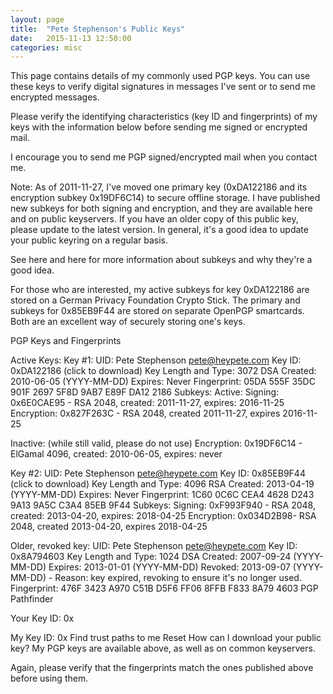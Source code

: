 ```yaml
---
layout: page
title:  "Pete Stephenson's Public Keys"
date:   2015-11-13 12:50:00
categories: misc
---
```


This page contains details of my commonly used PGP keys. You can use these keys to verify digital signatures in messages I've sent or to send me encrypted messages.

Please verify the identifying characteristics (key ID and fingerprints) of my keys with the information below before sending me signed or encrypted mail.

I encourage you to send me PGP signed/encrypted mail when you contact me.

Note: As of 2011-11-27, I've moved one primary key (0xDA122186 and its encryption subkey 0x19DF6C14) to secure offline storage. I have published new subkeys for both signing and encryption, and they are available here and on public keyservers. If you have an older copy of this public key, please update to the latest version. In general, it's a good idea to update your public keyring on a regular basis.

See here and here for more information about subkeys and why they're a good idea.

For those who are interested, my active subkeys for key 0xDA122186 are stored on a German Privacy Foundation Crypto Stick. The primary and subkeys for 0x85EB9F44 are stored on separate OpenPGP smartcards. Both are an excellent way of securely storing one's keys.

PGP Keys and Fingerprints

Active Keys:
Key #1:
UID: Pete Stephenson <pete@heypete.com>
Key ID: 0xDA122186 (click to download)
Key Length and Type: 3072 DSA
Created: 2010-06-05 (YYYY-MM-DD)
Expires: Never
Fingerprint: 05DA 555F 35DC 901F 2697 5F8D 9AB7 E89F DA12 2186
Subkeys:
Active:
Signing: 0x6E0CAE95 - RSA 2048, created: 2011-11-27, expires: 2016-11-25
Encryption: 0x827F263C - RSA 2048, created 2011-11-27, expires 2016-11-25

Inactive: (while still valid, please do not use)
Encryption: 0x19DF6C14 - ElGamal 4096, created: 2010-06-05, expires: never

Key #2:
UID: Pete Stephenson <pete@heypete.com>
Key ID: 0x85EB9F44 (click to download)
Key Length and Type: 4096 RSA
Created: 2013-04-19 (YYYY-MM-DD)
Expires: Never
Fingerprint: 1C60 0C6C CEA4 4628 D243 9A13 9A5C C3A4 85EB 9F44
Subkeys:
Signing: 0xF993F940 - RSA 2048, created: 2013-04-20, expires: 2018-04-25
Encryption: 0x034D2B98- RSA 2048, created 2013-04-20, expires 2018-04-25

Older, revoked key:
UID: Pete Stephenson <pete@heypete.com>
Key ID: 0x8A794603
Key Length and Type: 1024 DSA
Created: 2007-09-24 (YYYY-MM-DD)
Expires: 2013-01-01 (YYYY-MM-DD)
Revoked: 2013-09-07 (YYYY-MM-DD) - Reason: key expired, revoking to ensure it's no longer used.
Fingerprint: 476F 3423 A970 C51B D5F6 FF06 8FFB F833 8A79 4603
PGP Pathfinder

Your Key ID: 0x

My Key ID: 0x Find trust paths to me Reset 
How can I download your public key?
My PGP keys are available above, as well as on common keyservers.

Again, please verify that the fingerprints match the ones published above before using them.